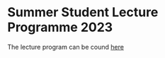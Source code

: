 # Summer Student Lecture Programme 2023
The lecture program can be cound [here](https://indico.cern.ch/event/1254879/timetable/)
